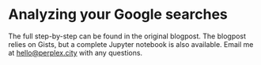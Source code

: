 # Analyzing your Google searches

The full step-by-step can be found in the original blogpost. The blogpost relies on Gists, but a complete Jupyter notebook is also available. Email me at hello@perplex.city with any questions.
